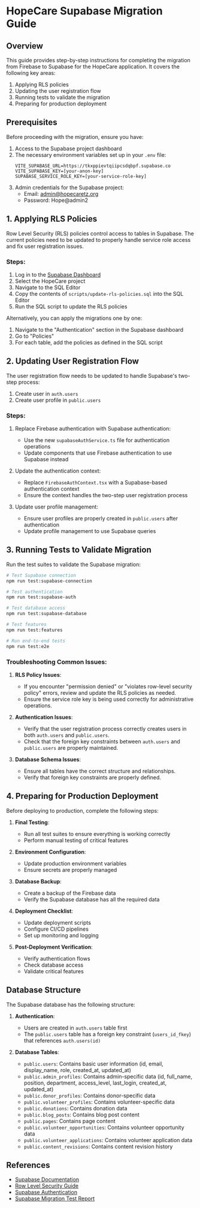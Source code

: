 # HopeCare Supabase Migration Guide

## Overview

This guide provides step-by-step instructions for completing the migration from Firebase to Supabase for the HopeCare application. It covers the following key areas:

1. Applying RLS policies
2. Updating the user registration flow
3. Running tests to validate the migration
4. Preparing for production deployment

## Prerequisites

Before proceeding with the migration, ensure you have:

1. Access to the Supabase project dashboard
2. The necessary environment variables set up in your `.env` file:
   ```
   VITE_SUPABASE_URL=https://tkxppievtqiipcsdqbpf.supabase.co
   VITE_SUPABASE_KEY=[your-anon-key]
   SUPABASE_SERVICE_ROLE_KEY=[your-service-role-key]
   ```
3. Admin credentials for the Supabase project:
   - Email: admin@hopecaretz.org
   - Password: Hope@admin2

## 1. Applying RLS Policies

Row Level Security (RLS) policies control access to tables in Supabase. The current policies need to be updated to properly handle service role access and fix user registration issues.

### Steps:

1. Log in to the [Supabase Dashboard](https://app.supabase.com)
2. Select the HopeCare project
3. Navigate to the SQL Editor
4. Copy the contents of `scripts/update-rls-policies.sql` into the SQL Editor
5. Run the SQL script to update the RLS policies

Alternatively, you can apply the migrations one by one:

1. Navigate to the "Authentication" section in the Supabase dashboard
2. Go to "Policies"
3. For each table, add the policies as defined in the SQL script

## 2. Updating User Registration Flow

The user registration flow needs to be updated to handle Supabase's two-step process:
1. Create user in `auth.users`
2. Create user profile in `public.users`

### Steps:

1. Replace Firebase authentication with Supabase authentication:
   - Use the new `supabaseAuthService.ts` file for authentication operations
   - Update components that use Firebase authentication to use Supabase instead

2. Update the authentication context:
   - Replace `FirebaseAuthContext.tsx` with a Supabase-based authentication context
   - Ensure the context handles the two-step user registration process

3. Update user profile management:
   - Ensure user profiles are properly created in `public.users` after authentication
   - Update profile management to use Supabase queries

## 3. Running Tests to Validate Migration

Run the test suites to validate the Supabase migration:

```bash
# Test Supabase connection
npm run test:supabase-connection

# Test authentication
npm run test:supabase-auth

# Test database access
npm run test:supabase-database

# Test features
npm run test:features

# Run end-to-end tests
npm run test:e2e
```

### Troubleshooting Common Issues:

1. **RLS Policy Issues**:
   - If you encounter "permission denied" or "violates row-level security policy" errors, review and update the RLS policies as needed.
   - Ensure the service role key is being used correctly for administrative operations.

2. **Authentication Issues**:
   - Verify that the user registration process correctly creates users in both `auth.users` and `public.users`.
   - Check that the foreign key constraints between `auth.users` and `public.users` are properly maintained.

3. **Database Schema Issues**:
   - Ensure all tables have the correct structure and relationships.
   - Verify that foreign key constraints are properly defined.

## 4. Preparing for Production Deployment

Before deploying to production, complete the following steps:

1. **Final Testing**:
   - Run all test suites to ensure everything is working correctly
   - Perform manual testing of critical features

2. **Environment Configuration**:
   - Update production environment variables
   - Ensure secrets are properly managed

3. **Database Backup**:
   - Create a backup of the Firebase data
   - Verify the Supabase database has all the required data

4. **Deployment Checklist**:
   - Update deployment scripts
   - Configure CI/CD pipelines
   - Set up monitoring and logging

5. **Post-Deployment Verification**:
   - Verify authentication flows
   - Check database access
   - Validate critical features

## Database Structure

The Supabase database has the following structure:

1. **Authentication**:
   - Users are created in `auth.users` table first
   - The `public.users` table has a foreign key constraint (`users_id_fkey`) that references `auth.users(id)`

2. **Database Tables**:
   - `public.users`: Contains basic user information (id, email, display_name, role, created_at, updated_at)
   - `public.admin_profiles`: Contains admin-specific data (id, full_name, position, department, access_level, last_login, created_at, updated_at)
   - `public.donor_profiles`: Contains donor-specific data
   - `public.volunteer_profiles`: Contains volunteer-specific data
   - `public.donations`: Contains donation data
   - `public.blog_posts`: Contains blog post content
   - `public.pages`: Contains page content
   - `public.volunteer_opportunities`: Contains volunteer opportunity data
   - `public.volunteer_applications`: Contains volunteer application data
   - `public.content_revisions`: Contains content revision history

## References

- [Supabase Documentation](https://supabase.com/docs)
- [Row Level Security Guide](https://supabase.com/docs/guides/auth/row-level-security)
- [Supabase Authentication](https://supabase.com/docs/guides/auth)
- [Supabase Migration Test Report](./SUPABASE_MIGRATION_TEST_REPORT.md)
